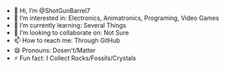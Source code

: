 - 👋 Hi, I’m @ShotGunBarrel7
- 👀 I’m interested in: Electronics, Animatronics, Programing, Video Games
- 🌱 I’m currently learning: Several Things
- 💞️ I’m looking to collaborate on: Not Sure
- 📫 How to reach me: Through GitHub
- 😄 Pronouns: Dosen't/Matter
- ⚡ Fun fact: I Collect Rocks/Fossils/Crystals

<!---
ShotGunBarrel7/ShotGunBarrel7 is a ✨ special ✨ repository because its `README.md` (this file) appears on your GitHub profile.
You can click the Preview link to take a look at your changes.
--->
